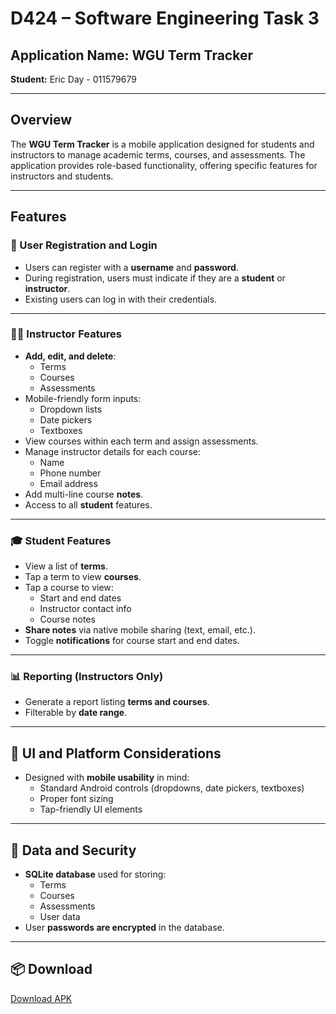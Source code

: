 ﻿# D424 – Software Engineering Task 3

## Application Name: WGU Term Tracker  
**Student:** Eric Day - 011579679

---

## Overview

The **WGU Term Tracker** is a mobile application designed for students and instructors to manage academic terms, courses, and assessments. The application provides role-based functionality, offering specific features for instructors and students.

---

## Features

### 🔐 User Registration and Login
- Users can register with a **username** and **password**.
- During registration, users must indicate if they are a **student** or **instructor**.
- Existing users can log in with their credentials.

---

### 👨‍🏫 Instructor Features
- **Add, edit, and delete**:
  - Terms
  - Courses
  - Assessments
- Mobile-friendly form inputs:
  - Dropdown lists
  - Date pickers
  - Textboxes
- View courses within each term and assign assessments.
- Manage instructor details for each course:
  - Name
  - Phone number
  - Email address
- Add multi-line course **notes**.
- Access to all **student** features.

---

### 🎓 Student Features
- View a list of **terms**.
- Tap a term to view **courses**.
- Tap a course to view:
  - Start and end dates
  - Instructor contact info
  - Course notes
- **Share notes** via native mobile sharing (text, email, etc.).
- Toggle **notifications** for course start and end dates.

---

### 📊 Reporting (Instructors Only)
- Generate a report listing **terms and courses**.
- Filterable by **date range**.

---

## 📱 UI and Platform Considerations
- Designed with **mobile usability** in mind:
  - Standard Android controls (dropdowns, date pickers, textboxes)
  - Proper font sizing
  - Tap-friendly UI elements

---

## 💾 Data and Security
- **SQLite database** used for storing:
  - Terms
  - Courses
  - Assessments
  - User data
- User **passwords are encrypted** in the database.

---

## 📦 Download

[Download APK](app.apk)
